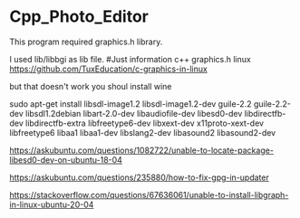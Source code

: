 # Cpp_Photo_Editor
This program required graphics.h library.

I used lib/libbgi as lib file.
#Just information
c++ graphics.h linux
https://github.com/TuxEducation/c-graphics-in-linux

but that doesn't work you shoul install wine

sudo apt-get install libsdl-image1.2 libsdl-image1.2-dev guile-2.2 guile-2.2-dev libsdl1.2debian libart-2.0-dev libaudiofile-dev libesd0-dev libdirectfb-dev libdirectfb-extra libfreetype6-dev libxext-dev x11proto-xext-dev libfreetype6 libaa1 libaa1-dev libslang2-dev libasound2 libasound2-dev

https://askubuntu.com/questions/1082722/unable-to-locate-package-libesd0-dev-on-ubuntu-18-04

https://askubuntu.com/questions/235880/how-to-fix-gpg-in-updater

https://stackoverflow.com/questions/67636061/unable-to-install-libgraph-in-linux-ubuntu-20-04
